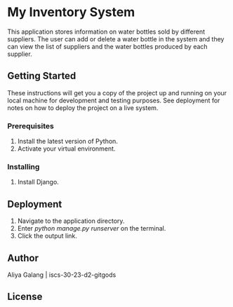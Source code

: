 # My Inventory System

This application stores information on water bottles sold by different suppliers. The user can add or delete a water bottle in the system and they can view the list of suppliers and the water bottles produced by each supplier. 

## Getting Started

These instructions will get you a copy of the project up and running on your local machine for development and testing purposes. See deployment for notes on how to deploy the project on a live system.

### Prerequisites

1. Install the latest version of Python.
2. Activate your virtual environment.

### Installing

1. Install Django.

## Deployment

1. Navigate to the application directory.
2. Enter _python manage.py runserver_ on the terminal.
3. Click the output link.



## Author
Aliya Galang | iscs-30-23-d2-gitgods

## License

